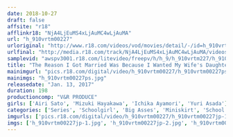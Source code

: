 ```yaml
---
date: 2018-10-27
draft: false
affsite: "r18"
afflinkr18: "NjA4LjEuMS4xLjAuMC4wLjAuMA"
url: "h_910vrtm00227"
urloriginal: "http://www.r18.com/videos/vod/movies/detail/-/id=h_910vrtm00227"
urlfinal: "http://media.r18.com/track/NjA4LjEuMS4xLjAuMC4wLjAuMA/videos/vod/movies/detail/-/id=h_910vrtm00227"
samplevid: "awspv3001.r18.com/litevideo/freepv/h/h_9/h_910vrtm227/h_910vrtm227_dmb_w.mp4"
title: "The Reason I Got Married Was Because I Wanted My Wife's Daughter! Her New Dad Is Giving This Inexperienced Young Girl A Sex Education! I Know She's Just A Schoolgirl, But I'm Breaking In This Innocent Babe With A Big Ass And Making Her My Cum Bucket Pet!"
mainimgurl: "pics.r18.com/digital/video/h_910vrtm00227/h_910vrtm00227ps.jpg"
mainimgs: "h_910vrtm00227ps.jpg"
releasedate: "Jan. 13, 2017"
duration: 198
productioncomp: "V&R PRODUCE"
girls: ['Airi Sato', 'Mizuki Hayakawa', 'Ichika Ayamori', 'Yuri Asada']
categories: ['Series', 'Schoolgirl', 'Big Asses', 'Miniskirt', 'School Uniform', 'Relatives', 'Variety', 'Ass Lover', 'Creampie', 'Vibrator']
imgurls: ['pics.r18.com/digital/video/h_910vrtm00227/h_910vrtm00227jp-1.jpg', 'pics.r18.com/digital/video/h_910vrtm00227/h_910vrtm00227jp-2.jpg', 'pics.r18.com/digital/video/h_910vrtm00227/h_910vrtm00227jp-3.jpg', 'pics.r18.com/digital/video/h_910vrtm00227/h_910vrtm00227jp-4.jpg', 'pics.r18.com/digital/video/h_910vrtm00227/h_910vrtm00227jp-5.jpg', 'pics.r18.com/digital/video/h_910vrtm00227/h_910vrtm00227jp-6.jpg', 'pics.r18.com/digital/video/h_910vrtm00227/h_910vrtm00227jp-7.jpg', 'pics.r18.com/digital/video/h_910vrtm00227/h_910vrtm00227jp-8.jpg', 'pics.r18.com/digital/video/h_910vrtm00227/h_910vrtm00227jp-9.jpg', 'pics.r18.com/digital/video/h_910vrtm00227/h_910vrtm00227jp-10.jpg', 'pics.r18.com/digital/video/h_910vrtm00227/h_910vrtm00227jp-11.jpg', 'pics.r18.com/digital/video/h_910vrtm00227/h_910vrtm00227jp-12.jpg', 'pics.r18.com/digital/video/h_910vrtm00227/h_910vrtm00227jp-13.jpg', 'pics.r18.com/digital/video/h_910vrtm00227/h_910vrtm00227jp-14.jpg', 'pics.r18.com/digital/video/h_910vrtm00227/h_910vrtm00227jp-15.jpg', 'pics.r18.com/digital/video/h_910vrtm00227/h_910vrtm00227jp-16.jpg', 'pics.r18.com/digital/video/h_910vrtm00227/h_910vrtm00227jp-17.jpg', 'pics.r18.com/digital/video/h_910vrtm00227/h_910vrtm00227jp-18.jpg', 'pics.r18.com/digital/video/h_910vrtm00227/h_910vrtm00227jp-19.jpg', 'pics.r18.com/digital/video/h_910vrtm00227/h_910vrtm00227jp-20.jpg']
imgs: ['h_910vrtm00227jp-1.jpg', 'h_910vrtm00227jp-2.jpg', 'h_910vrtm00227jp-3.jpg', 'h_910vrtm00227jp-4.jpg', 'h_910vrtm00227jp-5.jpg', 'h_910vrtm00227jp-6.jpg', 'h_910vrtm00227jp-7.jpg', 'h_910vrtm00227jp-8.jpg', 'h_910vrtm00227jp-9.jpg', 'h_910vrtm00227jp-10.jpg', 'h_910vrtm00227jp-11.jpg', 'h_910vrtm00227jp-12.jpg', 'h_910vrtm00227jp-13.jpg', 'h_910vrtm00227jp-14.jpg', 'h_910vrtm00227jp-15.jpg', 'h_910vrtm00227jp-16.jpg', 'h_910vrtm00227jp-17.jpg', 'h_910vrtm00227jp-18.jpg', 'h_910vrtm00227jp-19.jpg', 'h_910vrtm00227jp-20.jpg']
---
```

